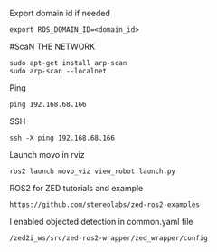 Export domain id if needed
```shell
export ROS_DOMAIN_ID=<domain_id>
```

#ScaN THE NETWORK 

```shell
sudo apt-get install arp-scan
sudo arp-scan --localnet
```
Ping 
```
ping 192.168.68.166
```

SSH
```
ssh -X ping 192.168.68.166
```


Launch movo in rviz 
```shell
ros2 launch movo_viz view_robot.launch.py 
```
ROS2 for ZED tutorials and example 
```shell
https://github.com/stereolabs/zed-ros2-examples
```



I enabled objected detection in common.yaml file 
```
/zed2i_ws/src/zed-ros2-wrapper/zed_wrapper/config
```
